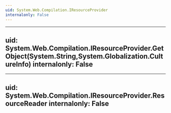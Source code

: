 ```yaml
---
uid: System.Web.Compilation.IResourceProvider
internalonly: False
---
```


---
uid: System.Web.Compilation.IResourceProvider.GetObject(System.String,System.Globalization.CultureInfo)
internalonly: False
---

---
uid: System.Web.Compilation.IResourceProvider.ResourceReader
internalonly: False
---
